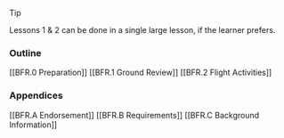 > [!tip]
> Lessons 1 & 2 can be done in a single large lesson, if the learner prefers.

### Outline
[[BFR.0 Preparation]]
[[BFR.1 Ground Review]]
[[BFR.2 Flight Activities]]

### Appendices
[[BFR.A Endorsement]]
[[BFR.B Requirements]]
[[BFR.C Background Information]]